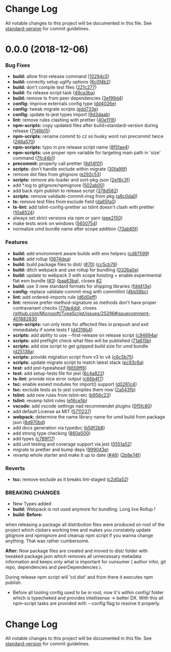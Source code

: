 # Change Log

All notable changes to this project will be documented in this file. See [standard-version](https://github.com/conventional-changelog/standard-version) for commit guidelines.

<a name="0.0.0"></a>

# 0.0.0 (2018-12-06)

### Bug Fixes

- **build:** allow first-release command ([10294c5](https://github.com/the-gear/graphql-scalars/commit/10294c5))
- **build:** correctly setup uglify options ([6c0f4b2](https://github.com/the-gear/graphql-scalars/commit/6c0f4b2))
- **build:** don't compile test files ([221c277](https://github.com/the-gear/graphql-scalars/commit/221c277))
- **build:** fix release script task ([49ca3ba](https://github.com/the-gear/graphql-scalars/commit/49ca3ba))
- **build:** remove ts from peer dependencies ([3ef99d4](https://github.com/the-gear/graphql-scalars/commit/3ef99d4))
- **config:** improve externals config type ([dd4026e](https://github.com/the-gear/graphql-scalars/commit/dd4026e))
- **config:** tweak migrate scripts ([edd733e](https://github.com/the-gear/graphql-scalars/commit/edd733e))
- **config:** update ts-jest types import ([9d3daab](https://github.com/the-gear/graphql-scalars/commit/9d3daab))
- **lint:** remove rules clashing with prettier ([40e1116](https://github.com/the-gear/graphql-scalars/commit/40e1116))
- **npm-scripts:** copy updated files after build>standard-version during release ([7146b15](https://github.com/the-gear/graphql-scalars/commit/7146b15))
- **npm-scripts:** rename commit to cz so husky wont run precommit twice ([248a570](https://github.com/the-gear/graphql-scalars/commit/248a570))
- **npm-scripts:** typo in pre release script name ([8f5fae4](https://github.com/the-gear/graphql-scalars/commit/8f5fae4))
- **npm-scripts:** use proper npm variable for targeting main path in 'size' command ([7fc44b1](https://github.com/the-gear/graphql-scalars/commit/7fc44b1))
- **precommit:** properly call prettier ([9d14f0f](https://github.com/the-gear/graphql-scalars/commit/9d14f0f))
- **scripts:** don't handle exclude within migrate ([30fa98f](https://github.com/the-gear/graphql-scalars/commit/30fa98f))
- remove dot files from gitignore ([e292c53](https://github.com/the-gear/graphql-scalars/commit/e292c53))
- **scripts:** remove ats-loader and sort-pkg-json ([2e16c3f](https://github.com/the-gear/graphql-scalars/commit/2e16c3f))
- add \*.log to gitignore/npmignore ([502ab00](https://github.com/the-gear/graphql-scalars/commit/502ab00))
- add back npm publish to release script ([378d582](https://github.com/the-gear/graphql-scalars/commit/378d582))
- **scripts:** remove validade-commit-msg from pkg ([a8c0da0](https://github.com/the-gear/graphql-scalars/commit/a8c0da0))
- **ts:** remove test files from exclude field ([da65fa0](https://github.com/the-gear/graphql-scalars/commit/da65fa0))
- **ts-lint:** add tslint-config-prettier so tslint doesn't clash with prettier ([10a8524](https://github.com/the-gear/graphql-scalars/commit/10a8524))
- always set strict versions via npm or yarn ([eee2150](https://github.com/the-gear/graphql-scalars/commit/eee2150))
- make tests work on windows ([5650754](https://github.com/the-gear/graphql-scalars/commit/5650754))
- normalize umd bundle name after scope addition ([73ab65f](https://github.com/the-gear/graphql-scalars/commit/73ab65f))

### Features

- **build:** add environment aware builds with env helpers ([cd87599](https://github.com/the-gear/graphql-scalars/commit/cd87599))
- **build:** add rollup ([0674dea](https://github.com/the-gear/graphql-scalars/commit/0674dea))
- **build:** build package files to dist/ ([#70](https://github.com/the-gear/graphql-scalars/issues/70)) ([cc5cb78](https://github.com/the-gear/graphql-scalars/commit/cc5cb78))
- **build:** ditch webpack and use rollup for bundling ([0326a0e](https://github.com/the-gear/graphql-scalars/commit/0326a0e))
- **build:** update to webpack 3 with scope hoisting + enable experimental flat esm bundle ([#3](https://github.com/the-gear/graphql-scalars/issues/3)) ([baa63ba](https://github.com/the-gear/graphql-scalars/commit/baa63ba)), closes [#2](https://github.com/the-gear/graphql-scalars/issues/2)
- **build:** use 3 new standard formats for shipping libraries ([fdd413e](https://github.com/the-gear/graphql-scalars/commit/fdd413e))
- **config:** replace validate-commit-msg with commitlint ([4bb58bc](https://github.com/the-gear/graphql-scalars/commit/4bb58bc))
- **lint:** add ordered-imports rule ([d6d0eff](https://github.com/the-gear/graphql-scalars/commit/d6d0eff))
- **lint:** remove prefer-method-signature as methods don't have proper contravariant checks ([77de4dd](https://github.com/the-gear/graphql-scalars/commit/77de4dd)), closes [/github.com/Microsoft/TypeScript/issues/25296#issuecomment-401882830](https://github.com//github.com/Microsoft/TypeScript/issues/25296/issues/issuecomment-401882830)
- **npm-scripts:** run only tests for affected files in prepush and exit immediately if some tests f ([d4316b4](https://github.com/the-gear/graphql-scalars/commit/d4316b4))
- **scripts:** add ability to use --first-release on release script ([c94694a](https://github.com/the-gear/graphql-scalars/commit/c94694a))
- **scripts:** add preflight check what files will be published ([71a615b](https://github.com/the-gear/graphql-scalars/commit/71a615b))
- **scripts:** add size script to get gzipped build size for umd bundle ([d25138a](https://github.com/the-gear/graphql-scalars/commit/d25138a))
- **scripts:** provide migration script from v3 to v4 ([c6c5b75](https://github.com/the-gear/graphql-scalars/commit/c6c5b75))
- **scripts:** update migrate script to match latest stack ([ec93c6a](https://github.com/the-gear/graphql-scalars/commit/ec93c6a))
- **test:** add jest-typeahead ([6659ff6](https://github.com/the-gear/graphql-scalars/commit/6659ff6))
- **test:** add setup-tests file for jest ([6c4a822](https://github.com/the-gear/graphql-scalars/commit/6c4a822))
- **ts-lint:** provide nice error output ([c66b4f7](https://github.com/the-gear/graphql-scalars/commit/c66b4f7))
- **tsc:** enable esnext modules for import() support ([d0261c4](https://github.com/the-gear/graphql-scalars/commit/d0261c4))
- **tsc:** exclude tests as ts-jest compiles them now ([2a543fb](https://github.com/the-gear/graphql-scalars/commit/2a543fb))
- **tslint:** add new rules from tslint-etc ([b956c23](https://github.com/the-gear/graphql-scalars/commit/b956c23))
- **tslint:** revamp tslint rules ([e16ce5b](https://github.com/the-gear/graphql-scalars/commit/e16ce5b))
- **vscode:** add vscode settings nad recommendet plugins ([0f5fc80](https://github.com/the-gear/graphql-scalars/commit/0f5fc80))
- add default License as MIT ([5711237](https://github.com/the-gear/graphql-scalars/commit/5711237))
- **webpack:** determine the name library name for umd build from package json ([8d970bd](https://github.com/the-gear/graphql-scalars/commit/8d970bd))
- add docs generation via typedoc ([b59f2b6](https://github.com/the-gear/graphql-scalars/commit/b59f2b6))
- add strong type checking ([860e500](https://github.com/the-gear/graphql-scalars/commit/860e500))
- add types ([c789f17](https://github.com/the-gear/graphql-scalars/commit/c789f17))
- add unit testing and coverage support via jest ([0551a52](https://github.com/the-gear/graphql-scalars/commit/0551a52))
- migrate to prettier and bump deps ([999043e](https://github.com/the-gear/graphql-scalars/commit/999043e))
- revamp whole starter and make it up to date ([#46](https://github.com/the-gear/graphql-scalars/issues/46)) ([2b8e74f](https://github.com/the-gear/graphql-scalars/commit/2b8e74f))

### Reverts

- **tsc:** remove exclude as it breaks lint-staged ([c2d0a52](https://github.com/the-gear/graphql-scalars/commit/c2d0a52))

### BREAKING CHANGES

- New Types added
- **build:** Webpack is not used anymore for bundling. Long live Rollup !
- **build:** **Before:**

when releasing a package all distribution files were produced on root of the project which clobers working tree and makes you constatnly update gitignore and npmignore and cleanup npm script if you wanna change anything. That was rather cumbersome.

**After:**
Now package files are created and moved to dist/ folder with tweaked package.json which removes all unnecessary metadata information and keeps only what is important for cunsumer ( author infor, git repo, dependencies and peerDependencies ).

During release npm script will 'cd dist' and from there it executes npm publish.

- Before all tooling config used to be in root, now it's within config/ folder which
  is typecheked and provides intellisense -> better DX. With this all npm-script tasks are provided
  with --config flag to resolve it properly.

# Change Log

All notable changes to this project will be documented in this file. See [standard-version](https://github.com/conventional-changelog/standard-version) for commit guidelines.
